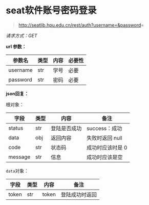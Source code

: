 # seat软件账号密码登录

> <http://seatlib.hpu.edu.cn/rest/auth?username=&password>=

*请求方式：GET*

**url 参数：**

| 参数名   | 类型 | 内容 | 必要性 |
| -------- | ---- | ---- | ------ |
| username | str  | 学号 | 必要   |
| password | str  | 密码 | 必要   |

**json回复：**

根对象：

| 字段    | 类型 | 内容         | 备注             |
| ------- | ---- | ------------ | ---------------- |
| status  | str  | 登陆是否成功 | success：成功    |
| data    | obj  | 返回内容     | 失败时返回 null  |
| code    | str  | 状态码       | 成功时应该时是 0 |
| message | str  | 信息         | 成功时应该是空   |

`data`对象：

| 字段  | 类型 | 内容  | 备注           |
| ----- | ---- | ----- | -------------- |
| token | str  | token | 登陆成功时返回 |
